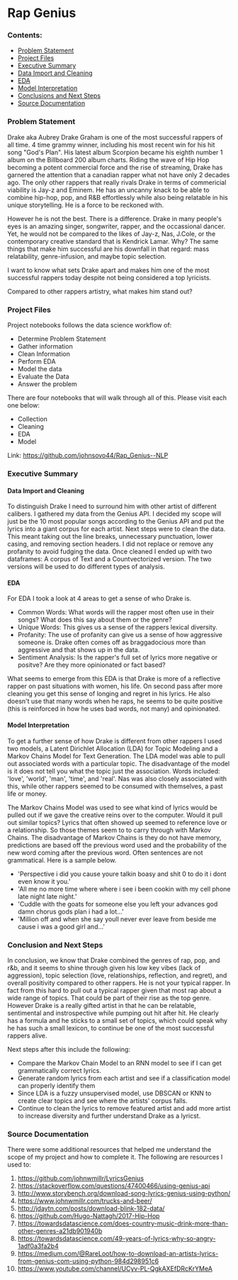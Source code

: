 # Rap Genius
### Contents:
- [Problem Statement](#Problem-Statement)
- [Project Files](#Project-Files)
- [Executive Summary](#Executive-Summary)
 - [Data Import and Cleaning](#Data-Import-and-Cleaning)
 - [EDA](#EDA)
 - [Model Interpretation](#Model-Interpretation)
- [Conclusions and Next Steps](#Conclusions-and-Next-Steps)
- [Source Documentation](#Source-Documentation)
### Problem Statement
Drake aka Aubrey Drake Graham is one of the most successful rappers of all time.  4 time grammy winner, including his most recent win for his hit song "God's Plan". His latest album Scorpion became his eighth number 1 album on the Billboard 200 album charts. Riding the wave of Hip Hop becoming a potent commercial force and the rise of streaming, Drake has garnered the attention that a canadian rapper what not have only 2 decades ago. The only other rappers that really rivals Drake in terms of commericial viability is Jay-z and Eminem. He has an uncanny knack to be able to combine hip-hop, pop, and R&B effortlessly while also being relatable in his unique storytelling. He is a force to be reckoned with. 

 However he is not the best. There is a difference. Drake in many people's eyes is an amazing singer, songwriter, rapper, and the occassional dancer. Yet, he would not be compared to the likes of Jay-z, Nas, J.Cole, or the contemporary creative standard that is Kendrick Lamar. Why? The same things that make him successful are his downfall in that regard: mass relatability, genre-infusion, and maybe topic selection.
 
 I want to know what sets Drake apart and makes him one of the most successful rappers today despite not being considered a top lyricists.

Compared to other rappers artistry, what makes him stand out?

### Project Files
Project notebooks follows the data science workflow of: 
- Determine Problem Statement
- Gather information
- Clean Information
- Perform EDA
- Model the data
- Evaluate the Data
- Answer the problem

There are four notebooks that will walk through all of this. Please visit each one below:

- Collection
- Cleaning
- EDA
- Model

Link: https://github.com/johnsovo44/Rap_Genius--NLP

### Executive Summary
#### Data Import and Cleaning
To distinguish Drake I need to surround him with other artist of different calibers. I gathered my data from the Genius API. I decided my scope will just be the 10 most popular songs according to the Genius API and put the lyrics into a giant corpus for each artist. Next steps were to clean the data. This meant taking out the line breaks, unnecessary punctuation, lower casing, and removing section headers. I did not replace or remove any profanity to avoid fudging the data. Once cleaned I ended up with two dataframes: A corpus of Text and a Countvectorized version. The two versions will be used to do different types of analysis. 
#### EDA
For EDA I took a look at 4 areas to get a sense of who Drake is. 
- Common Words: What words will the rapper most often use in their songs? What does this say about them or the genre?
- Unique Words: This gives us a sense of the rappers lexical diversity. 
- Profanity: The use of profanity can give us a sense of how aggressive someone is. Drake often comes off as braggadocious more than aggressive and that shows up in the data. 
- Sentiment Analysis: Is the rapper's full set of lyrics more negative or positve? Are they more opinionated or fact based?

What seems to emerge from this EDA is that Drake is more of a reflective rapper on past situations with women, his life. On second pass after more cleaning you get this sense of longing and regret in his lyrics. He also doesn't use that many words when he raps, he seems to be quite positive (this is reinforced in how he uses bad words, not many) and opinionated. 
#### Model Interpretation
To get a further sense of how Drake is different from other rappers I used two models, a Latent Dirichlet Allocation (LDA) for Topic Modeling and a Markov Chains Model for Text Generation. The LDA model was able to pull out associated words with a particular topic. The disadvantage of the model is it does not tell you what the topic just the association. Words included: 'love', 'world', 'man', 'time', and 'real'. Nas was also closely associated with this, while other rappers seemed to be consumed with themselves, a past life or money. 

The Markov Chains Model was used to see what kind of lyrics would be pulled out if we gave the creative reins over to the computer. Would it pull out similar topics? Lyrics that often showed up seemed to reference love or a relationship. So those themes seem to to carry through with Markov Chains. The disadvantage of Markov Chains is they do not have memory, predictions are based off the previous word used and the probability of the new word coming after the previous word. Often sentences are not grammatical. Here is a sample below.

- 'Perspective i did you cause youre talkin boasy and shit 0 to do it i dont even know it you.'
- 'All me no more time where where i see i been cookin with my cell phone late night late night.'
- 'Cuddle with the goats for someone else you left your advances god damn chorus gods plan i had a lot...'
- 'Million off and when she say youll never ever leave from beside me cause i was a good girl and...'
### Conclusion and Next Steps
In conclusion, we know that Drake combined the genres of rap, pop, and r&b, and it seems to shine through given his low key vibes (lack of aggression), topic selection (love, relationships, reflection, and regret), and overall positivity compared to other rappers. He is not your typical rapper. In fact from this hard to pull out a typical rapper given that most rap about a wide range of topics. That could be part of their rise as the top genre. However Drake is a really gifted artist in that he can be relatable, sentimental and instrospective while pumping out hit after hit. He clearly has a formula and he sticks to a small set of topics, which could speak why he has such a small lexicon, to continue be one of the most successful rappers alive. 

Next steps after this include the following:
- Compare the Markov Chain Model to an RNN model to see if I can get grammatically correct lyrics.
- Generate random lyrics from each artist and see if a classification model can properly identify them
- Since LDA is a fuzzy unsupervised model, use DBSCAN or KNN to create clear topics and see where the artists' corpus falls. 
- Continue to clean the lyrics to remove featured artist and add more artist to increase diversity and further understand Drake as a lyricst.
### Source Documentation
There were some additional resources that helped me understand the scope of my project and how to complete it. The following are resources I used to:

1. https://github.com/johnwmillr/LyricsGenius 
2. https://stackoverflow.com/questions/47400466/using-genius-api
3. http://www.storybench.org/download-song-lyrics-genius-using-python/
4. https://www.johnwmillr.com/trucks-and-beer/
5. http://jdaytn.com/posts/download-blink-182-data/
6. https://github.com/Hugo-Nattagh/2017-Hip-Hop
7. https://towardsdatascience.com/does-country-music-drink-more-than-other-genres-a21db901940b
8. https://towardsdatascience.com/49-years-of-lyrics-why-so-angry-1adf0a3fa2b4
9. https://medium.com/@RareLoot/how-to-download-an-artists-lyrics-from-genius-com-using-python-984d298951c6
10. https://www.youtube.com/channel/UCyv-PL-QgkAXEfDRcKrYMeA